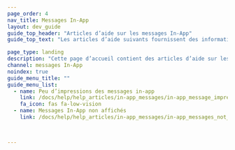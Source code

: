 ```yaml
---
page_order: 4
nav_title: Messages In-App
layout: dev_guide
guide_top_header: "Articles d’aide sur les messages In-App"
guide_top_text: "Les articles d’aide suivants fournissent des informations de résolution des problèmes courants avec les messages in-app."

page_type: landing
description: "Cette page d’accueil contient des articles d’aide sur les problèmes courants des messages in-app."
channel: messages In-App
noindex: true
guide_menu_title: ""
guide_menu_list:
  - name: Peu d’impressions des messages in-app
    link: /docs/help/help_articles/in-app_messages/in-app_message_impressions_appear_lower_than_expected/
    fa_icon: fas fa-low-vision
  - name: Messages In-App non affichés
    link: /docs/help/help_articles/in-app_messages/in-app_messages_not_displaying/
    


---
```


